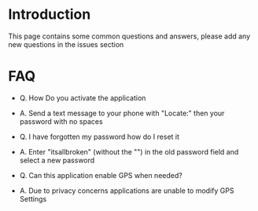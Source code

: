 # Introduction #
This page contains some common questions and answers, please add any new questions in the issues section


# FAQ #

  * Q. How Do you activate the application
  * A. Send a text message to your phone with "Locate:" then your password with no spaces

  * Q. I have forgotten my password how do I reset it
  * A. Enter "itsallbroken" (without the "") in the old password field and select a new password

  * Q. Can this application enable GPS when needed?
  * A. Due to privacy concerns applications are unable to modify GPS Settings